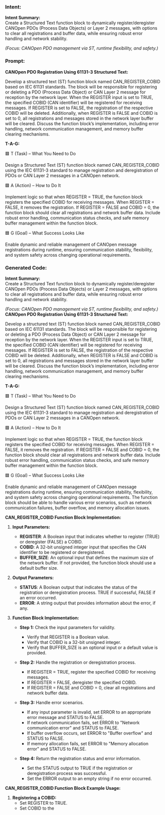 ### Intent:
**Intent Summary:**  
Create a Structured Text function block to dynamically register/deregister CANOpen PDOs (Process Data Objects) or Layer 2 messages, with options to clear all registrations and buffer data, while ensuring robust error handling and network stability.  

*(Focus: CANOpen PDO management via ST, runtime flexibility, and safety.)*

### Prompt:
**CANOpen PDO Registration Using 61131-3 Structured Text:**

Develop a structured text (ST) function block named CAN_REGISTER_COBID based on IEC 61131 standards. The block will be responsible for registering or deleting a PDO (Process Data Object) or CAN Layer 2 message for reception by the network layer. When the REGISTER input is set to TRUE, the specified COBID (CAN identifier) will be registered for receiving messages. If REGISTER is set to FALSE, the registration of the respective COBID will be deleted. Additionally, when REGISTER is FALSE and COBID is set to 0, all registrations and messages stored in the network layer buffer will be cleared. Discuss the function block’s implementation, including error handling, network communication management, and memory buffer clearing mechanisms.

**T-A-G:**

🟥 T (Task) – What You Need to Do

Design a Structured Text (ST) function block named CAN_REGISTER_COBID using the IEC 61131-3 standard to manage registration and deregistration of PDOs or CAN Layer 2 messages in a CANOpen network.

🟩 A (Action) – How to Do It

Implement logic so that when REGISTER = TRUE, the function block registers the specified COBID for receiving messages. When REGISTER = FALSE, it removes the registration. If REGISTER = FALSE and COBID = 0, the function block should clear all registrations and network buffer data. Include robust error handling, communication status checks, and safe memory buffer management within the function block.

🟦 G (Goal) – What Success Looks Like

Enable dynamic and reliable management of CANOpen message registrations during runtime, ensuring communication stability, flexibility, and system safety across changing operational requirements.

### Generated Code:
**Intent Summary:**  
Create a Structured Text function block to dynamically register/deregister CANOpen PDOs (Process Data Objects) or Layer 2 messages, with options to clear all registrations and buffer data, while ensuring robust error handling and network stability.  

*(Focus: CANOpen PDO management via ST, runtime flexibility, and safety.)*
**CANOpen PDO Registration Using 61131-3 Structured Text:**

Develop a structured text (ST) function block named CAN_REGISTER_COBID based on IEC 61131 standards. The block will be responsible for registering or deleting a PDO (Process Data Object) or CAN Layer 2 message for reception by the network layer. When the REGISTER input is set to TRUE, the specified COBID (CAN identifier) will be registered for receiving messages. If REGISTER is set to FALSE, the registration of the respective COBID will be deleted. Additionally, when REGISTER is FALSE and COBID is set to 0, all registrations and messages stored in the network layer buffer will be cleared. Discuss the function block’s implementation, including error handling, network communication management, and memory buffer clearing mechanisms.

**T-A-G:**

🟥 T (Task) – What You Need to Do

Design a Structured Text (ST) function block named CAN_REGISTER_COBID using the IEC 61131-3 standard to manage registration and deregistration of PDOs or CAN Layer 2 messages in a CANOpen network.

🟩 A (Action) – How to Do It

Implement logic so that when REGISTER = TRUE, the function block registers the specified COBID for receiving messages. When REGISTER = FALSE, it removes the registration. If REGISTER = FALSE and COBID = 0, the function block should clear all registrations and network buffer data. Include robust error handling, communication status checks, and safe memory buffer management within the function block.

🟦 G (Goal) – What Success Looks Like

Enable dynamic and reliable management of CANOpen message registrations during runtime, ensuring communication stability, flexibility, and system safety across changing operational requirements. The function block should be able to handle various error scenarios, such as network communication failures, buffer overflow, and memory allocation issues.

**CAN_REGISTER_COBID Function Block Implementation:**

1. **Input Parameters:**
   - **REGISTER**: A Boolean input that indicates whether to register (TRUE) or deregister (FALSE) a COBID.
   - **COBID**: A 32-bit unsigned integer input that specifies the CAN identifier to be registered or deregistered.
   - **BUFFER_SIZE**: An optional input that defines the maximum size of the network buffer. If not provided, the function block should use a default buffer size.

2. **Output Parameters:**
   - **STATUS**: A Boolean output that indicates the status of the registration or deregistration process. TRUE if successful, FALSE if an error occurred.
   - **ERROR**: A string output that provides information about the error, if any.

3. **Function Block Implementation:**

   - **Step 1:** Check the input parameters for validity.
     - Verify that REGISTER is a Boolean value.
     - Verify that COBID is a 32-bit unsigned integer.
     - Verify that BUFFER_SIZE is an optional input or a default value is provided.

   - **Step 2:** Handle the registration or deregistration process.
     - If REGISTER = TRUE, register the specified COBID for receiving messages.
     - If REGISTER = FALSE, deregister the specified COBID.
     - If REGISTER = FALSE and COBID = 0, clear all registrations and network buffer data.

   - **Step 3:** Handle error scenarios.
     - If any input parameter is invalid, set ERROR to an appropriate error message and STATUS to FALSE.
     - If network communication fails, set ERROR to "Network communication error" and STATUS to FALSE.
     - If buffer overflow occurs, set ERROR to "Buffer overflow" and STATUS to FALSE.
     - If memory allocation fails, set ERROR to "Memory allocation error" and STATUS to FALSE.

   - **Step 4:** Return the registration status and error information.
     - Set the STATUS output to TRUE if the registration or deregistration process was successful.
     - Set the ERROR output to an empty string if no error occurred.

**CAN_REGISTER_COBID Function Block Example Usage:**

1. **Registering a COBID:**
   - Set REGISTER to TRUE.
   - Set COBID to the

